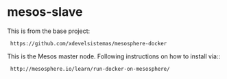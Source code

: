 mesos-slave
=================
This is from the base project:

     https://github.com/xdevelsistemas/mesosphere-docker

This is the Mesos master node.  Following instructions on how to install via::

     http://mesosphere.io/learn/run-docker-on-mesosphere/
